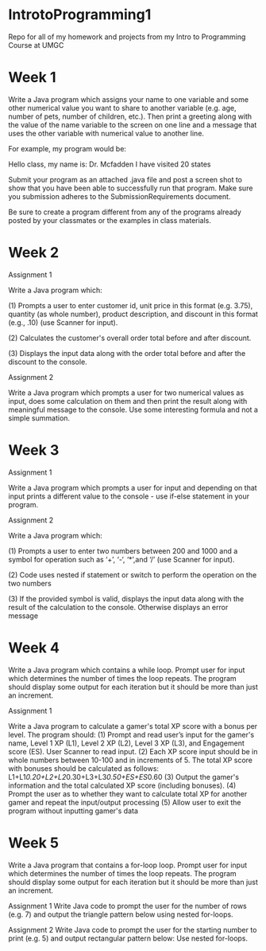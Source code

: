# IntrotoProgramming1
Repo for all of my homework and projects from my Intro to Programming Course at UMGC

Week 1
=======================================================================================

Write a Java program which assigns your name to one variable and some other numerical value you want to share to another variable (e.g. age, number of pets,  number of children, etc.). Then print a greeting along with the value of the name variable to the screen on one line and a message that uses the other variable with numerical value to another line.

For example, my program would be: 

Hello class, my name is: Dr. Mcfadden
I have visited 20 states

Submit your program as an attached  .java file and post a screen shot to show that you have been able to successfully run that program. Make sure you submission adheres to the SubmissionRequirements document.

Be sure to create a program different from any of the programs already posted by your classmates or the examples in class materials.

Week 2
=============================================================================================================
Assignment 1

Write a Java program which:

(1) Prompts a user to enter customer id, unit price in this format (e.g. 3.75), quantity (as whole number), product description, and discount in this format (e.g., .10) (use Scanner for input).

(2) Calculates the customer's overall order total before and after discount.

(3) Displays the input data along with the order total before and after the discount to the console.

Assignment 2

Write a Java program which prompts a user for two numerical values as input, does some calculation on them and then print the result along with meaningful message to the console. Use some interesting formula and not a simple summation.

Week 3
=============================================================================================================
Assignment 1

Write a Java program which prompts a user for input and depending on that input prints a different value to the console - use if-else statement in your program.

Assignment 2

Write a Java program which:

(1) Prompts a user to enter two numbers between 200 and 1000 and a symbol for operation
such as ‘+’, ‘-‘, ‘*’,and ‘/’ (use Scanner for input).

(2) Code uses nested if statement or switch to perform the operation on the two numbers

(3) If the provided symbol is valid, displays the input data along with the result of the calculation
to the console. Otherwise displays an error message


Week 4
=============================================================================================================
Write a Java program which contains a while loop. Prompt user for input which determines the number of times the loop repeats. 
The program should display some output for each iteration but it should be more than just an increment.

Assignment 1

Write a Java program to calculate a gamer's total XP score with a bonus per level. The program should:
(1) Prompt and read user’s input for the gamer's name, Level 1 XP (L1), Level 2 XP (L2), Level 3 XP (L3), and Engagement score (ES). User Scanner to read input.
(2) Each XP score input should be in whole numbers between 10-100 and in increments of 5. The total XP score with bonuses should be calculated as follows:
L1+L1*0.20+L2+L2*0.30+L3+L3*0.50+ES+ES*0.60
(3) Output the gamer's information and the total calculated XP score (including bonuses).
(4) Prompt the user as to whether they want to calculate total XP for another gamer and repeat the input/output processing
(5) Allow user to exit the program without inputting gamer's data


Week 5
=============================================================================================================
Write a Java program that contains a for-loop loop. Prompt user for input which determines the number of times the loop repeats. 
The program should display some output for each iteration but it should be more than just an increment.


Assignment 1
Write Java code to prompt the user for the number of rows (e.g. 7) and output the triangle pattern below using nested for-loops.

Assignment 2
Write Java code to prompt the user for the starting number to print (e.g. 5) and output rectangular pattern below: Use nested for-loops.
